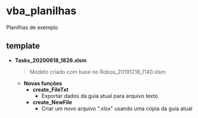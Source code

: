 # vba_planilhas
Planilhas de exemplo

## template
* **Tasks_20200618_1826.xlsm**
	> Modelo criado com base no Robos_20191218_1140.xlsm
	* **Novas funções**
		* **create_FileTxt**
			* Exportar dados da guia atual para arquivo texto
		* **create_NewFile**
			* Criar um novo arquivo ".xlsx" usando uma cópia da guia atual
